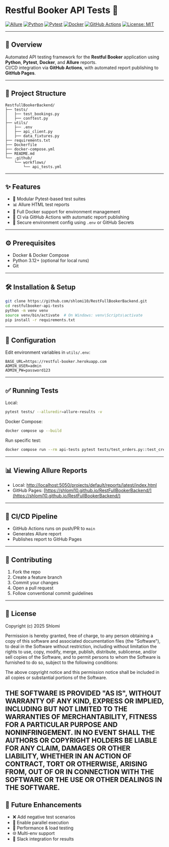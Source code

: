 # Restful Booker API Tests 🏨

[![Allure](https://img.shields.io/badge/Allure-2.27.0-yellow.svg?style=for-the-badge&logo=allure&logoColor=black)](https://github.com/allure-framework/allure2)
[![Python](https://img.shields.io/badge/Python-3.12-blue.svg?style=for-the-badge&logo=python&logoColor=white)](https://www.python.org/)
[![Pytest](https://img.shields.io/badge/Pytest-8.3.5-green.svg?style=for-the-badge&logo=pytest&logoColor=white)](https://docs.pytest.org/)
[![Docker](https://img.shields.io/badge/Docker-24.0.5-blue.svg?style=for-the-badge&logo=docker&logoColor=white)](https://www.docker.com/)
[![GitHub Actions](https://img.shields.io/badge/GitHub%20Actions-Automation-purple.svg?style=for-the-badge&logo=githubactions&logoColor=white)](https://github.com/features/actions)
[![License: MIT](https://img.shields.io/badge/License-MIT-green.svg?style=for-the-badge&logo=license)](LICENSE)

---

## 🚀 Overview

Automated API testing framework for the **Restful Booker** application using **Python**, **Pytest**, **Docker**, and **Allure** reports.  
CI/CD integration via **GitHub Actions**, with automated report publishing to **GitHub Pages**.

---

## 📂 Project Structure

```
RestfullBookerBackend/
├── tests/
│   ├── test_bookings.py
│   ├── conftest.py
├── utils/
│   ├── .env
│   ├── api_client.py
│   ├── data_fixtures.py
├── requirements.txt
├── Dockerfile
├── docker-compose.yml
├── README.md
└── .github/
    └── workflows/
        └── api_tests.yml
```

---

## ✨ Features

- 🧪 Modular Pytest-based test suites
- 📊 Allure HTML test reports
- 🐳 Full Docker support for environment management
- 🔁 CI via GitHub Actions with automatic report publishing
- 🔐 Secure environment config using `.env` or GitHub Secrets

---

## ⚙️ Prerequisites

- Docker & Docker Compose
- Python 3.12+ (optional for local runs)
- Git

---

## 🛠 Installation & Setup

```bash
git clone https://github.com/shlomi10/RestFullBookerBackend.git
cd restfulbooker-api-tests
python -m venv venv
source venv/bin/activate  # On Windows: venv\Scripts\activate
pip install -r requirements.txt
```

---

## 🔧 Configuration

Edit environment variables in `utils/.env`:

```env
BASE_URL=https://restful-booker.herokuapp.com
ADMIN_USER=admin
ADMIN_PW=password123
```

---

## ✅ Running Tests

Local:

```bash
pytest tests/ --alluredir=allure-results -v
```

Docker Compose:

```bash
docker compose up --build
```

Run specific test:

```bash
docker compose run --rm api-tests pytest tests/test_orders.py::test_create_order
```

---

## 📊 Viewing Allure Reports

- Local: [http://localhost:5050/projects/default/reports/latest/index.html](http://localhost:5050/projects/default/reports/latest/index.html)
- GitHub Pages: [https://shlomi10.github.io/RestFullBookerBackend/](https://shlomi10.github.io/RestFullBookerBackend/)

---

## 🔄 CI/CD Pipeline

- GitHub Actions runs on push/PR to `main`
- Generates Allure report
- Publishes report to GitHub Pages

---

## 🤝 Contributing

1. Fork the repo  
2. Create a feature branch  
3. Commit your changes  
4. Open a pull request  
5. Follow conventional commit guidelines

---

## 📜 License

Copyright (c) 2025 Shlomi

Permission is hereby granted, free of charge, to any person obtaining a copy
of this software and associated documentation files (the "Software"), to deal
in the Software without restriction, including without limitation the rights
to use, copy, modify, merge, publish, distribute, sublicense, and/or sell
copies of the Software, and to permit persons to whom the Software is
furnished to do so, subject to the following conditions:

The above copyright notice and this permission notice shall be included in all
copies or substantial portions of the Software.

THE SOFTWARE IS PROVIDED "AS IS", WITHOUT WARRANTY OF ANY KIND, EXPRESS OR
IMPLIED, INCLUDING BUT NOT LIMITED TO THE WARRANTIES OF MERCHANTABILITY,
FITNESS FOR A PARTICULAR PURPOSE AND NONINFRINGEMENT. IN NO EVENT SHALL THE
AUTHORS OR COPYRIGHT HOLDERS BE LIABLE FOR ANY CLAIM, DAMAGES OR OTHER
LIABILITY, WHETHER IN AN ACTION OF CONTRACT, TORT OR OTHERWISE, ARISING FROM,
OUT OF OR IN CONNECTION WITH THE SOFTWARE OR THE USE OR OTHER DEALINGS IN THE
SOFTWARE.
---

## 🚧 Future Enhancements

- ❌ Add negative test scenarios  
- 🧵 Enable parallel execution  
- 🚀 Performance & load testing  
- 🌐 Multi-env support  
- 🔔 Slack integration for results